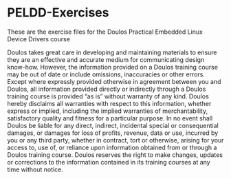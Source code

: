 # PELDD-Exercises
These are the exercise files for the Doulos Practical Embedded Linux Device Drivers course

Doulos takes great care in developing and maintaining materials to ensure they are an effective and accurate medium for communicating design know-how. However, the information provided on a Doulos training course may be out of date or include omissions, inaccuracies or other errors. Except where expressly provided otherwise in agreement between you and Doulos, all information provided directly or indirectly through a Doulos training course is provided “as is” without warranty of any kind.
Doulos hereby disclaims all warranties with respect to this information, whether express or implied, including the implied warranties of merchantability, satisfactory quality and fitness for a particular purpose. In no event shall Doulos be liable for any direct, indirect, incidental special or consequential damages, or damages for loss of profits, revenue, data or use, incurred by you or any third party, whether in contract, tort or otherwise, arising for your access to, use of, or reliance upon information obtained from or through a Doulos training course. Doulos reserves the right to make changes, updates or corrections to the information contained in its training courses at any time without notice.
